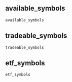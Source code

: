 ## available\_symbols
```@docs
available_symbols
```

## tradeable\_symbols
```@docs
tradeable_symbols
```

## etf\_symbols
```@docs
etf_symbols
```